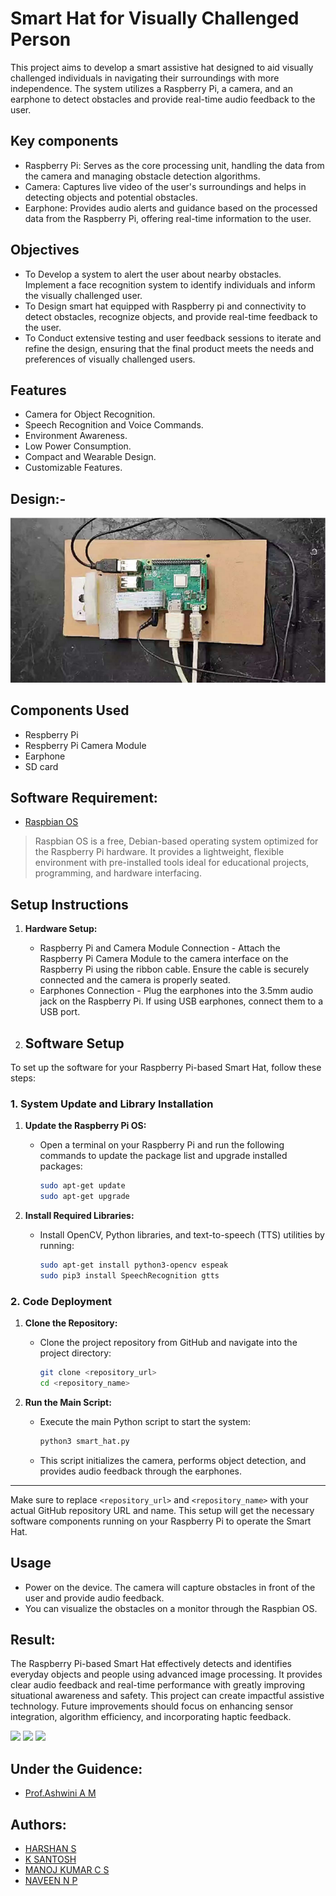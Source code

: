 <h1>Smart Hat for Visually Challenged Person</h1>

<p>This project aims to develop a smart assistive hat designed to aid visually challenged individuals in navigating their surroundings with more independence. The system utilizes a Raspberry Pi, a camera, and an earphone to detect obstacles and provide real-time audio feedback to the user.</p>

## Key components
- Raspberry Pi: Serves as the core processing unit, handling the data from the camera and managing obstacle detection algorithms.
- Camera: Captures live video of the user's surroundings and helps in detecting objects and potential obstacles.
- Earphone: Provides audio alerts and guidance based on the processed data from the Raspberry Pi, offering real-time information to the user.

## Objectives
- To Develop a system to alert the user about nearby obstacles. Implement a face recognition system to identify individuals and inform the visually challenged user.
- To Design smart hat equipped with Raspberry pi and connectivity to detect obstacles, recognize objects, and provide real-time feedback to the user.
- To Conduct extensive testing and user feedback sessions to iterate and refine the design, ensuring that the final product meets the needs and preferences of visually challenged users. 


## Features
- Camera for Object Recognition.
- Speech Recognition and Voice Commands.
- Environment Awareness.
- Low Power Consumption.
- Compact and Wearable Design.
- Customizable Features.

## Design:-
<p>
  <img src="https://github.com/harshans5/Smart-Hat-for-Visually-Challenged-Person/blob/main/Images/reference%20design.png"/> 
</p>

## Components Used
- Respberry Pi
- Respberry Pi Camera Module
- Earphone
- SD card

## Software Requirement:
- [Raspbian OS](https://www.raspberrypi.com/software/)
> Raspbian OS is a free, Debian-based operating system optimized for the Raspberry Pi hardware. It provides a lightweight, flexible environment with pre-installed tools ideal for educational projects, programming, and hardware interfacing.

## Setup Instructions
1. **Hardware Setup:**
   - Raspberry Pi and Camera Module Connection - Attach the Raspberry Pi Camera Module to the camera interface on the Raspberry Pi using the ribbon cable. Ensure the cable is securely connected and the camera is properly seated.
   - Earphones Connection - Plug the earphones into the 3.5mm audio jack on the Raspberry Pi. If using USB earphones, connect them to a USB port.
     
2. ## Software Setup

To set up the software for your Raspberry Pi-based Smart Hat, follow these steps:

### 1. System Update and Library Installation

1. **Update the Raspberry Pi OS:**
   - Open a terminal on your Raspberry Pi and run the following commands to update the package list and upgrade installed packages:
     ```bash
     sudo apt-get update
     sudo apt-get upgrade
     ```

2. **Install Required Libraries:**
   - Install OpenCV, Python libraries, and text-to-speech (TTS) utilities by running:
     ```bash
     sudo apt-get install python3-opencv espeak
     sudo pip3 install SpeechRecognition gtts
     ```

### 2. Code Deployment

1. **Clone the Repository:**
   - Clone the project repository from GitHub and navigate into the project directory:
     ```bash
     git clone <repository_url>
     cd <repository_name>
     ```

2. **Run the Main Script:**
   - Execute the main Python script to start the system:
     ```bash
     python3 smart_hat.py
     ```
   - This script initializes the camera, performs object detection, and provides audio feedback through the earphones.

---

Make sure to replace `<repository_url>` and `<repository_name>` with your actual GitHub repository URL and name. This setup will get the necessary software components running on your Raspberry Pi to operate the Smart Hat.


## Usage
- Power on the device. The camera will capture obstacles in front of the user and provide audio feedback.
- You can visualize the obstacles on a monitor through the Raspbian OS.
## Result:
<p>The Raspberry Pi-based Smart Hat effectively detects and identifies everyday objects and people using advanced image processing. It provides clear audio feedback and real-time performance with greatly improving situational awareness and safety. This project can create impactful assistive technology. Future improvements should focus on enhancing sensor integration, algorithm efficiency, and incorporating haptic feedback.</p>
<p>
  <img src="Images/ThingSpeak op1.png"/> 
  <img src="Images/ThingSpeak op2.png"/> 
  <img src="Images/ThingSpeak op3.png"/> 
</p>

## Under the Guidence:
- [Prof.Ashwini A M](https://www.youtube.com/@AshwiniAM-012)

## Authors:
- [HARSHAN S](https://www.linkedin.com/in/harshan-s/)
- [K SANTOSH](https://www.linkedin.com/in/k-santosh-102a73310/)
- [MANOJ KUMAR C S](https://www.linkedin.com/in/manoj-kumar-c-s-a981a0254/)
- [NAVEEN N P](https://www.instagram.com/_raghu_m_.46?igsh=MXNjNGcydG1vaWhiOQ==)
